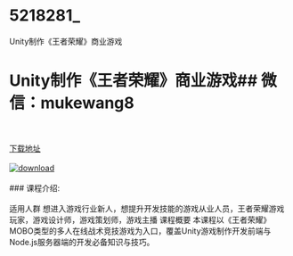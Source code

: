 # 5218281_
Unity制作《王者荣耀》商业游戏
# Unity制作《王者荣耀》商业游戏## 微信：mukewang8
<br/></br>[下载地址](http://www.36tz.cn/article/5218281 "下载地址")
<br/></br>[![download](http://36tz.cn/muke_img/2021_02_12345-3.jpg "下载地址")](http://www.36tz.cn/article/5218281 "下载地址")
<br/></br>### 课程介绍:<br/></br>适用人群
想进入游戏行业新人，想提升开发技能的游戏从业人员，王者荣耀游戏玩家，游戏设计师，游戏策划师，游戏主播
课程概要
本课程以《王者荣耀》MOBO类型的多人在线战术竞技游戏为入口，覆盖Unity游戏制作开发前端与Node.js服务器端的开发必备知识与技巧。

